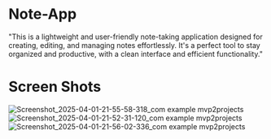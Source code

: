 # Note-App
"This is a lightweight and user-friendly note-taking application designed for creating, editing, and managing notes effortlessly. It's a perfect tool to stay organized and productive, with a clean interface and efficient functionality."
# Screen Shots

![Screenshot_2025-04-01-21-55-58-318_com example mvp2projects](https://github.com/user-attachments/assets/fe2eb3bb-d1f4-4ffd-bdd1-121422ea414d)![Screenshot_2025-04-01-21-52-31-120_com example mvp2projects](https://github.com/user-attachments/assets/bb96c754-8deb-4e7e-a43e-aa5b29cb15c4)
![Screenshot_2025-04-01-21-56-02-336_com example mvp2projects](https://github.com/user-attachments/assets/cc65ca17-6d15-4ff3-8d36-9cb0708eab55)

